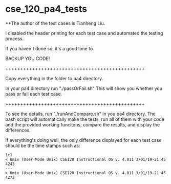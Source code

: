 # cse_120_pa4_tests

**The author of the test cases is Tianheng Liu.

I disabled the header printing for each test case
and automated the testing process.

If you haven't done so, it's a good time to

BACKUP YOU CODE!

+++++++++++++++++++++++++++++++++++++++++++++++

Copy everything in the folder to pa4 directory.

In your pa4 directory run "./passOrFail.sh"
This will show you whether you pass or fail
each test case.

+++++++++++++++++++++++++++++++++++++++++++++++

To see the details, run "./runAndCompare.sh" in
you pa4 directory. The bash script will automatically 
make the tests, run all of them with your code and 
the provided working funcitons, compare the results,
and display the differences. 

If everything's doing well, the only difference 
displayed for each test case should be the time 
stamps such as:


```
1c1
< Umix (User-Mode Unix) CSE120 Instructional OS v. 4.011 3/01/19-21:45 4243
---
> Umix (User-Mode Unix) CSE120 Instructional OS v. 4.011 3/01/19-21:45 4272
```
